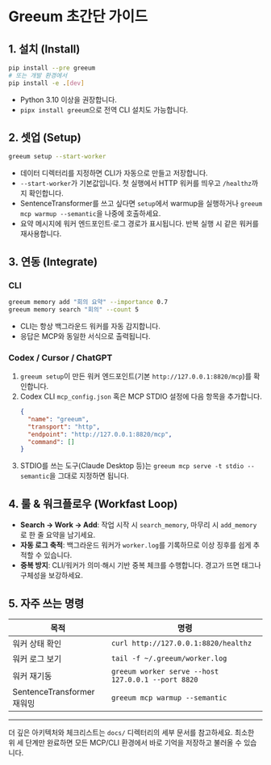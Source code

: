# Greeum 초간단 가이드

## 1. 설치 (Install)
```bash
pip install --pre greeum
# 또는 개발 환경에서
pip install -e .[dev]
```
- Python 3.10 이상을 권장합니다.
- `pipx install greeum`으로 전역 CLI 설치도 가능합니다.

## 2. 셋업 (Setup)
```bash
greeum setup --start-worker
```
- 데이터 디렉터리를 지정하면 CLI가 자동으로 만들고 저장합니다.
- `--start-worker`가 기본값입니다. 첫 실행에서 HTTP 워커를 띄우고 `/healthz`까지 확인합니다.
- SentenceTransformer를 쓰고 싶다면 `setup`에서 warmup을 실행하거나 `greeum mcp warmup --semantic`을 나중에 호출하세요.
- 요약 메시지에 워커 엔드포인트·로그 경로가 표시됩니다. 반복 실행 시 같은 워커를 재사용합니다.

## 3. 연동 (Integrate)
### CLI
```bash
greeum memory add "회의 요약" --importance 0.7
greeum memory search "회의" --count 5
```
- CLI는 항상 백그라운드 워커를 자동 감지합니다.
- 응답은 MCP와 동일한 서식으로 출력됩니다.

### Codex / Cursor / ChatGPT
1. `greeum setup`이 만든 워커 엔드포인트(기본 `http://127.0.0.1:8820/mcp`)를 확인합니다.
2. Codex CLI `mcp_config.json` 혹은 MCP STDIO 설정에 다음 항목을 추가합니다.
   ```json
   {
     "name": "greeum",
     "transport": "http",
     "endpoint": "http://127.0.0.1:8820/mcp",
     "command": []
   }
   ```
3. STDIO를 쓰는 도구(Claude Desktop 등)는 `greeum mcp serve -t stdio --semantic`을 그대로 지정하면 됩니다.

## 4. 룰 & 워크플로우 (Workfast Loop)
- **Search → Work → Add**: 작업 시작 시 `search_memory`, 마무리 시 `add_memory`로 한 줄 요약을 남기세요.
- **자동 로그 축적**: 백그라운드 워커가 `worker.log`를 기록하므로 이상 징후를 쉽게 추적할 수 있습니다.
- **중복 방지**: CLI/워커가 의미·해시 기반 중복 체크를 수행합니다. 경고가 뜨면 태그나 구체성을 보강하세요.

## 5. 자주 쓰는 명령
| 목적 | 명령 |
| --- | --- |
| 워커 상태 확인 | `curl http://127.0.0.1:8820/healthz` |
| 워커 로그 보기 | `tail -f ~/.greeum/worker.log` |
| 워커 재기동 | `greeum worker serve --host 127.0.0.1 --port 8820` |
| SentenceTransformer 재워밍 | `greeum mcp warmup --semantic` |

---
더 깊은 아키텍처와 체크리스트는 `docs/` 디렉터리의 세부 문서를 참고하세요. 최소한 위 세 단계만 완료하면 모든 MCP/CLI 환경에서 바로 기억을 저장하고 불러올 수 있습니다.

